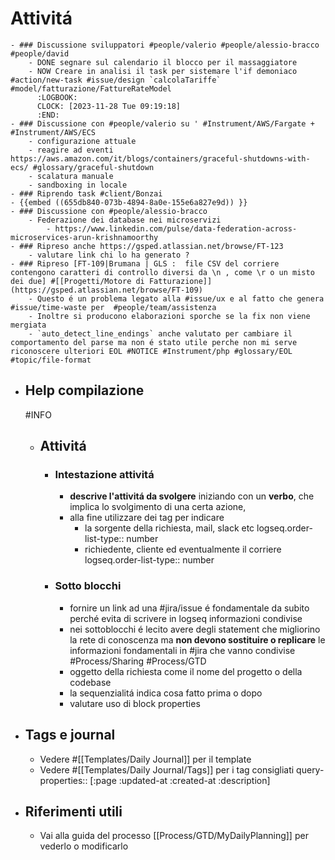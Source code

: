 # Attivitá
	- ### Discussione sviluppatori #people/valerio #people/alessio-bracco #people/david
		- DONE segnare sul calendario il blocco per il massaggiatore
		- NOW Creare in analisi il task per sistemare l'if demoniaco #action/new-task #issue/design `calcolaTariffe` #model/fatturazione/FattureRateModel
		  :LOGBOOK:
		  CLOCK: [2023-11-28 Tue 09:19:18]
		  :END:
	- ### Discussione con #people/valerio su ' #Instrument/AWS/Fargate + #Instrument/AWS/ECS
		- configurazione attuale
		- reagire ad eventi https://aws.amazon.com/it/blogs/containers/graceful-shutdowns-with-ecs/ #glossary/graceful-shutdown
		- scalatura manuale
		- sandboxing in locale
	- ### Riprendo task #client/Bonzai
	- {{embed ((655db840-073b-4894-8a0e-155e6a827e9d)) }}
	- ### Discussione con #people/alessio-bracco
		- Federazione dei database nei microservizi
			- https://www.linkedin.com/pulse/data-federation-across-microservices-arun-krishnamoorthy
	- ### Ripreso anche https://gsped.atlassian.net/browse/FT-123
		- valutare link chi lo ha generato ?
	- ### Ripreso [FT-109|Brumana | GLS :  file CSV del corriere contengono caratteri di controllo diversi da \n , come \r o un misto dei due] #[[Progetti/Motore di Fatturazione]] (https://gsped.atlassian.net/browse/FT-109)
		- Questo é un problema legato alla #issue/ux e al fatto che genera #issue/time-waste per  #people/team/assistenza
		- Inoltre si producono elaborazioni sporche se la fix non viene mergiata
		- `auto_detect_line_endings` anche valutato per cambiare il comportamento del parse ma non é stato utile perche non mi serve riconoscere ulteriori EOL #NOTICE #Instrument/php #glossary/EOL #topic/file-format
- ## Help compilazione
  #INFO
	- ## Attivitá
		- ### Intestazione attivitá
			- **descrive l'attivitá da svolgere** iniziando con un **verbo**, che implica lo svolgimento di una certa azione,
			- alla fine utilizzare dei tag per indicare
				- la sorgente della richiesta, mail, slack etc
				  logseq.order-list-type:: number
				- richiedente, cliente ed eventualmente il corriere
				  logseq.order-list-type:: number
		- ### Sotto blocchi
			- fornire un link ad una #jira/issue é fondamentale da subito perché evita di scrivere in logseq informazioni condivise
			- nei sottoblocchi é lecito avere degli statement che migliorino la rete di conoscenza ma **non devono sostituire o replicare** le informazioni fondamentali in #jira che vanno condivise #Process/Sharing #Process/GTD
			- oggetto della richiesta come il nome del progetto o della codebase
			- la sequenzialitá indica cosa fatto prima o dopo
			- valutare uso di block properties
- ## Tags e journal
	- Vedere #[[Templates/Daily Journal]] per il template
	- Vedere #[[Templates/Daily Journal/Tags]] per i tag consigliati
	  query-properties:: [:page :updated-at :created-at :description]
- ## Riferimenti utili
	- Vai alla guida del processo [[Process/GTD/MyDailyPlanning]] per vederlo o modificarlo